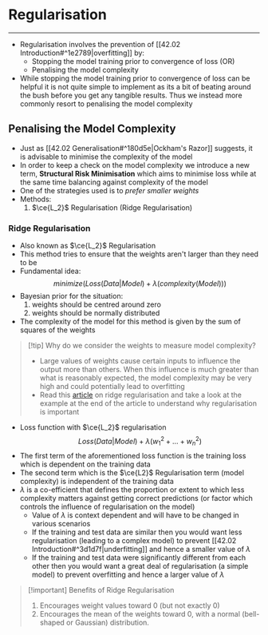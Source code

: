 # Regularisation
---
- Regularisation involves the prevention of [[42.02 Introduction#^1e2789|overfitting]] by:
	- Stopping the model training prior to convergence of loss (OR)
	- Penalising the model complexity
- While stopping the model training prior to convergence of loss can be helpful it is not quite simple to implement as its a bit of beating around the bush before you get any tangible results. Thus we instead more commonly resort to penalising the model complexity
## Penalising the Model Complexity
- Just as [[42.02 Generalisation#^180d5e|Ockham's Razor]] suggests, it is advisable to minimise the complexity of the model
- In order to keep a check on the model complexity we introduce a new term, **Structural Risk Minimisation** which aims to minimise loss while at the same time balancing against complexity of the model
- One of the strategies used is to *prefer smaller weights*
- Methods:
	1. $\ce{L_2}$ Regularisation (Ridge Regularisation)
### Ridge Regularisation
- Also known as $\ce{L_2}$ Regularisation
- This method tries to ensure that the weights aren't larger than they need to be 
- Fundamental idea: $$minimize(Loss(Data|Model) + \lambda (complexity(Model)))$$
- Bayesian prior for the situation:
	1. weights should be centred around zero
	2. weights should be normally distributed
- The complexity of the model for this method is given by the sum of squares of the weights

> [!tip] Why do we consider the weights to measure model complexity?
> - Large values of weights cause certain inputs to influence the output more than others. When this influence is much greater than what is reasonably expected, the model complexity may be very high and could potentially lead to overfitting
> - Read this [article](https://developers.google.com/machine-learning/crash-course/regularization-for-simplicity/l2-regularization) on ridge regularisation and take a look at the example at the end of the article to understand why regularisation is important

- Loss function with $\ce{L_2}$ regularisation $$Loss(Data|Model) + \lambda \left(w_1^2 + \ldots + w_n^2 \right)$$
- The first term of the aforementioned loss function is the training loss which is dependent on the training data
- The second term which is the $\ce{L2}$ Regularisation term (model complexity) is independent of the training data
- $\lambda$ is a co-efficient that defines the proportion or extent to which less complexity matters against getting correct predictions (or factor which controls the influence of regularisation on the model)
	- Value of $\lambda$ is context dependent and will have to be changed in various scenarios
	- If the training and test data are similar then you would want less regularisation (leading to a complex model) to prevent [[42.02 Introduction#^3d1d7f|underfitting]] and hence a smaller value of $\lambda$
	- If the training and test data were significantly different from each other then you would want a great deal of regularisation (a simple model) to prevent overfitting and hence a larger value of $\lambda$

> [!important] Benefits of Ridge Regularisation 
> 1. Encourages weight values toward 0 (but not exactly 0)
> 2. Encourages the mean of the weights toward 0, with a normal (bell-shaped or Gaussian) distribution.

